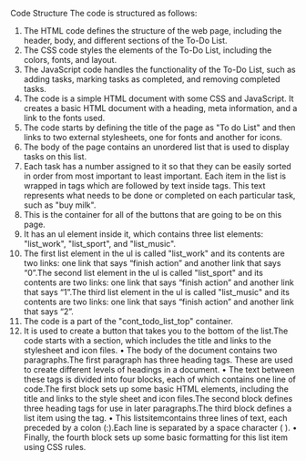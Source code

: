 Code Structure
The code is structured as follows:
1.	The HTML code defines the structure of the web page, including the header, body, and different sections of the To-Do List.
2.	The CSS code styles the elements of the To-Do List, including the colors, fonts, and layout.
3.	The JavaScript code handles the functionality of the To-Do List, such as adding tasks, marking tasks as completed, and removing completed tasks.
4.	The code is a simple HTML document with some CSS and JavaScript. It creates a basic HTML document with a heading, meta information, and a link to the fonts used.
5.	The code starts by defining the title of the page as "To do List" and then links to two external stylesheets, one for fonts and another for icons.
6.	The body of the page contains an unordered list that is used to display tasks on this list.
7.	Each task has a number assigned to it so that they can be easily sorted in order from most important to least important. Each item in the list is wrapped in tags which are followed by text inside tags. This text represents what needs to be done or completed on each particular task, such as "buy milk".
8.	This is the container for all of the buttons that are going to be on this page.
9.	It has an ul element inside it, which contains three list elements: "list_work", "list_sport", and "list_music".
10.	The first list element in the ul is called "list_work" and its contents are two links: one link that says “finish action” and another link that says “0”.The second list element in the ul is called "list_sport" and its contents are two links: one link that says “finish action” and another link that says “1”.The third list element in the ul is called "list_music" and its contents are two links: one link that says “finish action” and another link that says “2”.
11.	The code is a part of the "cont_todo_list_top" container.
12.	It is used to create a button that takes you to the bottom of the list.The code starts with a section, which includes the title and links to the stylesheet and icon files.
•	The body of the document contains two paragraphs.The first paragraph has three heading tags. These are used to create different levels of headings in a document.
•	The text between these tags is divided into four blocks, each of which contains one line of code.The first block sets up some basic HTML elements, including the title and links to the style sheet and icon files.The second block defines three heading tags for use in later paragraphs.The third block defines a list item using the tag.
•	This listsitemcontains three lines of text, each preceded by a colon (:).Each line is separated by a space character ( ).
•	Finally, the fourth block sets up some basic formatting for this list item using CSS rules.

